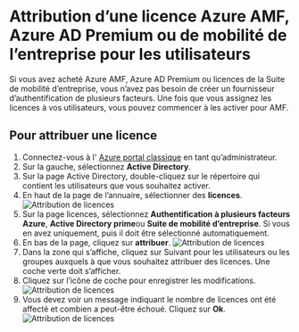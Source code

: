 <properties
    pageTitle="Attribution de licences pour Azure AMF | Microsoft Azure"
    description="Découvrez comment attribuer des licences utilisateur pour une authentification à facteurs multiples Microsoft Azure."
    services="multi-factor-authentication"
    documentationCenter=""
    authors="kgremban"
    manager="femila"
    editor="yossib"/>

<tags
    ms.service="multi-factor-authentication"
    ms.workload="identity"
    ms.tgt_pltfrm="na"
    ms.devlang="na"
    ms.topic="get-started-article"
    ms.date="10/17/2016"
    ms.author="kgremban"/>

# <a name="assigning-an-azure-mfa-azure-ad-premium-or-enterprise-mobility-license-to-users"></a>Attribution d’une licence Azure AMF, Azure AD Premium ou de mobilité de l’entreprise pour les utilisateurs

Si vous avez acheté Azure AMF, Azure AD Premium ou licences de la Suite de mobilité d’entreprise, vous n’avez pas besoin de créer un fournisseur d’authentification de plusieurs facteurs. Une fois que vous assignez les licences à vos utilisateurs, vous pouvez commencer à les activer pour AMF.

## <a name="to-assign-a-license"></a>Pour attribuer une licence

1. Connectez-vous à l' [Azure portal classique](https://manage.windowsazure.com) en tant qu’administrateur.
2. Sur la gauche, sélectionnez **Active Directory**.
3. Sur la page Active Directory, double-cliquez sur le répertoire qui contient les utilisateurs que vous souhaitez activer.
4. En haut de la page de l’annuaire, sélectionner des **licences**.
![Attribution de licences](./media/multi-factor-authentication-get-started-assign-licenses/assign1.png)
5. Sur la page licences, sélectionnez **Authentification à plusieurs facteurs Azure**, **Active Directory prime**ou **Suite de mobilité d’entreprise**.  Si vous en avez uniquement, puis il doit être sélectionné automatiquement.
6. En bas de la page, cliquez sur **attribuer**.
![Attribution de licences](./media/multi-factor-authentication-get-started-assign-licenses/assign3.png)
6. Dans la zone qui s’affiche, cliquez sur Suivant pour les utilisateurs ou les groupes auxquels à que vous souhaitez attribuer des licences.  Une coche verte doit s’afficher.
7. Cliquez sur l’icône de coche pour enregistrer les modifications.
![Attribution de licences](./media/multi-factor-authentication-get-started-assign-licenses/assign4.png)
8. Vous devez voir un message indiquant le nombre de licences ont été affecté et combien a peut-être échoué.  Cliquez sur **Ok**.
![Attribution de licences](./media/multi-factor-authentication-get-started-assign-licenses/assign5.png)
